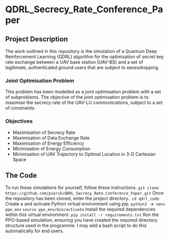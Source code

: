 # QDRL_Secrecy_Rate_Conference_Paper
## Project Description
The work outlined in this repository is the simulation of a Quantum Deep Reinforcement Learning (QDRL) algorithm for the optimisation of secret key rate exchange between a UAV base station (UAV-BS) and a set of legitimate, authenticated ground users that are subject to eavesdropping. 
### Joint Optimisation Problem 
This problem has been modelled as a joint optimisation problem with a set of subproblems. 
The objective of the joint optimisation problem is to maximise the secrecy rate of the UAV-LU communications, subject to a set of constraints.
### Objectives
- Maximisation of Secrecy Rate
- Maximisation of Data Exchange Rate
- Maximisation of Energy Efficiency
- Minimisation of Energy Consumption
- Minimisation of UAV Trajectory to Optimal Location in 3-D Cartesian Space
## The Code
To run these simulations for yourself, follow these instructions.
``git clone https://github.com/piersk/QDRL_Secrecy_Rate_Conference_Paper.git``
Once the repository has been cloned, enter the project directory..
``cd qdrl_code``
Create a and activate Python virtual environment using pip.
``python3 -m venv ppo_env``
``source ppo_env/bin/activate``
Install the required dependencies within this virtual environment.
``pip install -r requirements.txt``
Run the PPO-based simulation, ensuring you have created the required directory structure used in the programme. I may add a bash script to do this automatically for end users.
